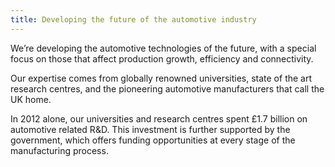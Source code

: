 ```yaml
---
title: Developing the future of the automotive industry
---
```


We’re developing the automotive technologies of the future, with a special focus on those that affect production growth, efficiency and connectivity. 

Our expertise comes from globally renowned universities, state of the art research centres, and the pioneering automotive manufacturers that call the UK home.

In 2012 alone, our universities and research centres spent £1.7 billion on automotive related R&D. This investment is further supported by the government, which offers funding opportunities at every stage of the manufacturing process.
